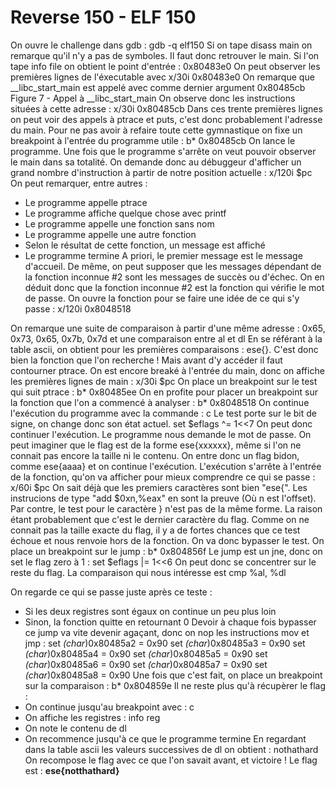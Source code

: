# Reverse 150 - ELF 150

On ouvre le challenge dans gdb : gdb -q elf150
Si on tape disass main on remarque qu'il n'y a pas de symboles. Il faut donc retrouver le main. Si l'on
tape info file on obtient le point d'entrée : 0x80483e0
On peut observer les premières lignes de l'éxecutable avec x/30i 0x80483e0
On remarque que __libc_start_main est appelé avec comme dernier argument 0x80485cb
Figure 7 - Appel à __libc_start_main
On observe donc les instructions situées à cette adresse : x/30i 0x80485cb
Dans ces trente premières lignes on peut voir des appels à ptrace et puts, c'est donc probablement
l'adresse du main. Pour ne pas avoir à refaire toute cette gymnastique on fixe un breakpoint à l'entrée du
programme utile : b* 0x80485cb
On lance le programme. Une fois que le programme s'arrête on veut pouvoir observer le main dans sa
totalité. On demande donc au débuggeur d'afficher un grand nombre d'instruction à partir de notre
position actuelle : x/120i $pc
On peut remarquer, entre autres :
- Le programme appelle ptrace
- Le programme affiche quelque chose avec printf
- Le programme appelle une fonction sans nom
- Le programme appelle une autre fonction
- Selon le résultat de cette fonction, un message est affiché
- Le programme termine
A priori, le premier message est le message d'accueil. De même, on peut supposer que les messages
dépendant de la fonction inconnue #2 sont les messages de succès ou d'échec. On en déduit donc que la
fonction inconnue #2 est la fonction qui vérifie le mot de passe.
On ouvre la fonction pour se faire une idée de ce qui s'y passe : x/120i 0x8048518

On remarque une suite de comparaison à partir d'une même adresse :
0x65, 0x73, 0x65, 0x7b, 0x7d et une comparaison entre al et dl
En se référant à la table ascii, on obtient pour les premières comparaisons : ese{}. C'est donc bien la
fonction que l'on recherche ! Mais avant d'y accéder il faut contourner ptrace.
On est encore breaké à l'entrée du main, donc on affiche les premières lignes de main : x/30i $pc
On place un breakpoint sur le test qui suit ptrace : b* 0x80485ee
On en profite pour placer un breakpoint sur la fonction que l'on a commencé à analyser : b*
0x8048518
On continue l'exécution du programme avec la commande : c
Le test porte sur le bit de signe, on change donc son état actuel.
set $eflags ^= 1<<7
On peut donc continuer l'exécution. Le programme nous demande le mot de passe. On peut imaginer
que le flag est de la forme ese{xxxxxx}, même si l'on ne connait pas encore la taille ni le contenu.
On entre donc un flag bidon, comme ese{aaaa} et on continue l'exécution. L'exécution s'arrête à l'entrée
de la fonction, qu'on va afficher pour mieux comprendre ce qui se passe : x/60i $pc
On sait déjà que les premiers caractères sont bien "ese{". Les instrucions de type "add $0xn,%eax" en
sont la preuve (Où n est l'offset). Par contre, le test pour le caractère } n'est pas de la même forme. La
raison étant probablement que c'est le dernier caractère du flag.
Comme on ne connait pas la taille exacte du flag, il y a de fortes chances que ce test échoue et nous
renvoie hors de la fonction. On va donc bypasser le test.
On place un breakpoint sur le jump : b* 0x804856f
Le jump est un jne, donc on set le flag zero à 1 : set $eflags |= 1<<6
On peut donc se concentrer sur le reste du flag. La comparaison qui nous intéresse est cmp %al, %dl

On regarde ce qui se passe juste après ce teste :
- Si les deux registres sont égaux on continue un peu plus loin
- Sinon, la fonction quitte en retournant 0
Devoir à chaque fois bypasser ce jump va vite devenir agaçant, donc on nop les instructions mov et jmp :
set *(char*)0x80485a2 = 0x90
set *(char*)0x80485a3 = 0x90
set *(char*)0x80485a4 = 0x90
set *(char*)0x80485a5 = 0x90
set *(char*)0x80485a6 = 0x90
set *(char*)0x80485a7 = 0x90
set *(char*)0x80485a8 = 0x90
Une fois que c'est fait, on place un breakpoint sur la comparaison : b* 0x804859e
Il ne reste plus qu'à récupèrer le flag :
- On continue jusqu'au breakpoint avec : c
- On affiche les registres : info reg
- On note le contenu de dl
- On recommence jusqu'à ce que le programme termine
En regardant dans la table ascii les valeurs successives de dl on obtient : nothathard
On recompose le flag avec ce que l'on savait avant, et victoire ! Le flag est : **ese{notthathard}**
